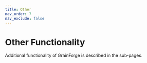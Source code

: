 ```yaml
---
title: Other
nav_order: 7
nav_exclude: false
---
```

# Other Functionality
Additional functionality of GrainForge is described in the sub-pages.